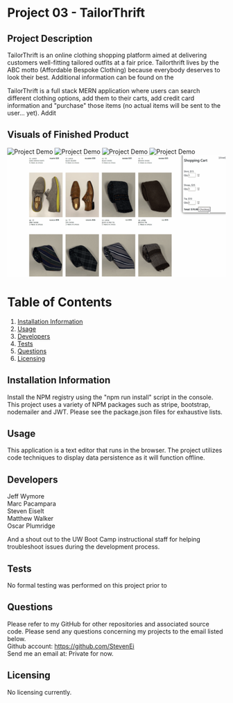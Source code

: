 # Project 03 - TailorThrift

## Project Description 
TailorThrift is an online clothing shopping platform aimed at delivering customers well-fitting tailored outfits at a fair price. Tailorthrift lives by the ABC motto (Affordable Bespoke Clothing) because everybody deserves to look their best. Additional information can be found on the

TailorThrift is a full stack MERN application where users can search different clothing options, add them to their carts, add credit card information and "purchase" those items (no actual items will be sent to the user... yet). Addit
 
## Visuals of Finished Product

![Project Demo](TT1.gif)
![Project Demo](TT2.gif)
![Project Demo](TT3.gif)
![Project Demo](TT4.gif)
![Project Demo](TT5.gif)

# Table of Contents 
1. [Installation Information](#installation-information)
2. [Usage](#usage)
3. [Developers](#contributors)
4. [Tests](#tests)
5. [Questions](#questions)
6. [Licensing](#licensing)

## Installation Information
Install the NPM registry using the "npm run install" script in the console. This project uses a variety of NPM packages such as stripe, bootstrap, nodemailer and JWT. Please see the package.json files for exhaustive lists.

## Usage 
This application is a text editor that runs in the browser. The project utilizes code techniques to display data persistence as it will function offline.

## Developers
Jeff Wymore <br>
Marc Pacampara <br>
Steven Eiselt <br>
Matthew Walker <br>
Oscar Plumridge

And a shout out to the UW Boot Camp instructional staff for helping troubleshoot issues during the development process.

## Tests 
No formal testing was performed on this project prior to 

## Questions 
Please refer to my GitHub for other repositories and associated source code. Please send any questions concerning my projects to the email listed below. <br />
Github account: https://github.com/StevenEi <br /> 
Send me an email at: Private for now.
    
## Licensing 
No licensing currently.
